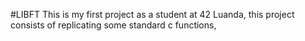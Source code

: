 #LIBFT
This is my first project as a student at 42 Luanda, this project consists of replicating some standard c functions,
